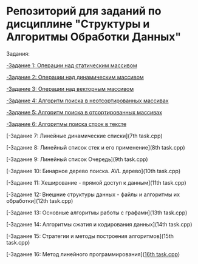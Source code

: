 # Репозиторий для заданий по дисциплине "Структуры и Алгоритмы Обработки Данных"

Задания:

[-Задание 1: Операции над статическим массивом](1.cpp)

[-Задание 2: Операции над динамическим массивом](https://github.com/dinett0/1-task/blob/main/2nd%20task.cpp)

[-Задание 3: Операции над векторным массивом](https://github.com/dinett0/1-task/blob/main/3d%20task.cpp)

[-Задание 4: Алгоритм поиска в неотсортированных массивах](https://github.com/dinett0/1-task/blob/main/4th%20task.cpp)

[-Задание 5: Алгоритм поиска в отсортированных массивах](https://github.com/dinett0/1-task/blob/main/5th%20task.cpp)

[-Задание 6: Алгоритмы поиска строк в тексте](https://github.com/dinett0/1-task/blob/main/6th%20task.cpp)

[-Задание 7: Линейные динамические списки](7th task.cpp)

[-Задание 8: Линейный список стек и его применение](8th task.cpp)

[-Задание 9: Линейный список Очередь](9th task.cpp)

[-Задание 10: Бинарное дерево поиска. AVL дерево](10th task.cpp)

[-Задание 11: Хеширование - прямой доступ к данным](11th task.cpp)

[-Задание 12: Внешние структуры данных - файлы и алгоритмы их обработки](12th task.cpp)

[-Задание 13: Основные алгоритмы работы с графами](13th task.cpp)

[-Задание 14: Алгоритмы сжатия и кодирования данных](14th task.cpp)

[-Задание 15: Стратегии и методы построения алгоритмов](15th task.cpp)

[-Задание 16: Метод линейного программирования]([16th task.cpp](https://github.com/dinett0/-/blob/5e9991a73d405016df665c59a85bfdc62b3d0b26/16th%20task.cpp))
